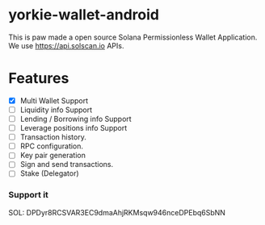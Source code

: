 # yorkie-wallet-android
This is paw made a open source Solana Permissionless Wallet Application. We use https://api.solscan.io APIs.

# Features
- [x] Multi Wallet Support
- [ ] Liquidity info Support
- [ ] Lending / Borrowing info Support
- [ ] Leverage positions info Support
- [ ] Transaction history.
- [ ] RPC configuration.
- [ ] Key pair generation
- [ ] Sign and send transactions.
- [ ] Stake (Delegator)

### Support it 

SOL: DPDyr8RCSVAR3EC9dmaAhjRKMsqw946nceDPEbq6SbNN
